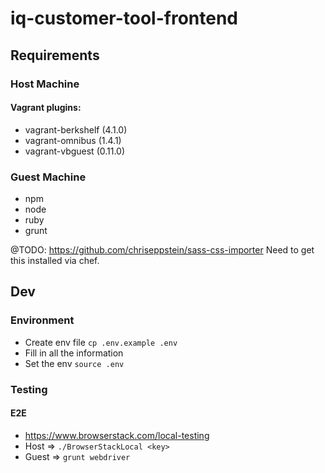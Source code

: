 # iq-customer-tool-frontend

## Requirements

### Host Machine

#### Vagrant plugins:

* vagrant-berkshelf (4.1.0)
* vagrant-omnibus (1.4.1)
* vagrant-vbguest (0.11.0)

### Guest Machine

* npm
* node
* ruby
* grunt

@TODO: https://github.com/chriseppstein/sass-css-importer
Need to get this installed via chef.

## Dev

### Environment

* Create env file `cp .env.example .env`
* Fill in all the information
* Set the env `source .env`

### Testing

#### E2E

* https://www.browserstack.com/local-testing
* Host => `./BrowserStackLocal <key>`
* Guest => `grunt webdriver`

